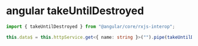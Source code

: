 # angular takeUntilDestroyed

```ts
import { takeUntilDestroyed } from "@angular/core/rxjs-interop";

this.data$ = this.httpService.get<{ name: string }>("").pipe(takeUntilDestroyed());
```
